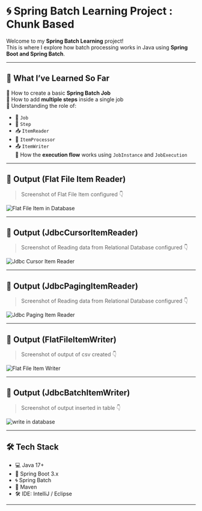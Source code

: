 # 🌀 Spring Batch Learning Project : Chunk Based 

Welcome to my **Spring Batch Learning** project!  
This is where I explore how batch processing works in Java using **Spring Boot and Spring Batch**.

---

## 🚀 What I’ve Learned So Far

🔹 How to create a basic **Spring Batch Job**  
🔹 How to add **multiple steps** inside a single job  
🔹 Understanding the role of:
- 🧩 `Job`
- 🧩 `Step`
- 📥 `ItemReader`
- 🔄 `ItemProcessor`
- 📤 `ItemWriter`  
🔹 How the **execution flow** works using `JobInstance` and `JobExecution`

---

## 📸 Output (Flat File Item Reader)

> Screenshot of Flat File Item  configured 👇

![Flat File Item in Database](https://github.com/user-attachments/assets/e8c461cc-5a81-4ed4-9df5-fa0c9ba4d4d0)

---

## 📸 Output (JdbcCursorItemReader)

> Screenshot of Reading data from Relational Database  configured 👇

![Jdbc Cursor Item Reader](https://github.com/user-attachments/assets/12ca2433-3e97-4c5c-89de-575c54289f1b)

---

## 📸 Output (JdbcPagingItemReader)

> Screenshot of Reading data from Relational Database  configured 👇

![Jdbc Paging Item Reader](https://github.com/user-attachments/assets/98da08b6-66fa-4f21-8c95-ad797951506e)

---

## 📸 Output (FlatFileItemWriter)

> Screenshot of output of csv created  👇

![Flat File Item Writer](https://github.com/user-attachments/assets/08a9884a-dc42-4a7b-92ef-44e8d4f86998)

---

## 📸 Output (JdbcBatchItemWriter)

> Screenshot of output inserted in table  👇

![write in database](https://github.com/user-attachments/assets/1ab74b5c-fb63-4331-9ca5-fb9bb66f613e)

---

## 🛠 Tech Stack

- 💻 Java 17+
- 🧩 Spring Boot 3.x
- 🌀 Spring Batch
- 🧪 Maven
- 🛠️ IDE: IntelliJ / Eclipse

---

